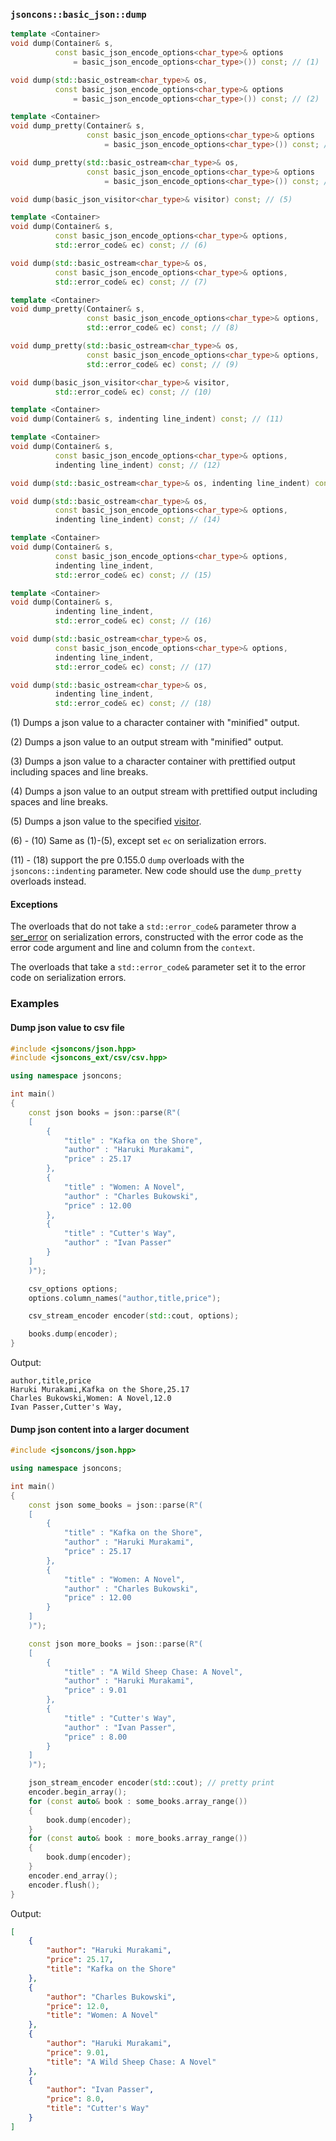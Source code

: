### `jsoncons::basic_json::dump`

```c++
template <Container>
void dump(Container& s,
          const basic_json_encode_options<char_type>& options 
              = basic_json_encode_options<char_type>()) const; // (1)

void dump(std::basic_ostream<char_type>& os, 
          const basic_json_encode_options<char_type>& options 
              = basic_json_encode_options<char_type>()) const; // (2)

template <Container>
void dump_pretty(Container& s,
                 const basic_json_encode_options<char_type>& options 
                     = basic_json_encode_options<char_type>()) const; // (3)

void dump_pretty(std::basic_ostream<char_type>& os, 
                 const basic_json_encode_options<char_type>& options 
                     = basic_json_encode_options<char_type>()) const; // (4)

void dump(basic_json_visitor<char_type>& visitor) const; // (5)

template <Container>
void dump(Container& s,
          const basic_json_encode_options<char_type>& options, 
          std::error_code& ec) const; // (6)

void dump(std::basic_ostream<char_type>& os, 
          const basic_json_encode_options<char_type>& options,
          std::error_code& ec) const; // (7)

template <Container>
void dump_pretty(Container& s,
                 const basic_json_encode_options<char_type>& options,
                 std::error_code& ec) const; // (8)

void dump_pretty(std::basic_ostream<char_type>& os, 
                 const basic_json_encode_options<char_type>& options,
                 std::error_code& ec) const; // (9)

void dump(basic_json_visitor<char_type>& visitor,
          std::error_code& ec) const; // (10)

template <Container>
void dump(Container& s, indenting line_indent) const; // (11)

template <Container>
void dump(Container& s,
          const basic_json_encode_options<char_type>& options, 
          indenting line_indent) const; // (12)

void dump(std::basic_ostream<char_type>& os, indenting line_indent) const; // (13)

void dump(std::basic_ostream<char_type>& os, 
          const basic_json_encode_options<char_type>& options, 
          indenting line_indent) const; // (14)

template <Container>
void dump(Container& s,
          const basic_json_encode_options<char_type>& options, 
          indenting line_indent,
          std::error_code& ec) const; // (15)

template <Container>
void dump(Container& s, 
          indenting line_indent,
          std::error_code& ec) const; // (16)

void dump(std::basic_ostream<char_type>& os, 
          const basic_json_encode_options<char_type>& options, 
          indenting line_indent,
          std::error_code& ec) const; // (17)

void dump(std::basic_ostream<char_type>& os, 
          indenting line_indent,
          std::error_code& ec) const; // (18)
```

(1) Dumps a json value to a character container with "minified" output.

(2) Dumps a json value to an output stream with "minified" output.

(3) Dumps a json value to a character container with prettified output including spaces and line breaks.

(4) Dumps a json value to an output stream with prettified output including spaces and line breaks.

(5) Dumps a json value to the specified [visitor](../basic_json_visitor.md).

(6) - (10) Same as (1)-(5), except set `ec` on serialization errors. 

(11) - (18) support the pre 0.155.0 `dump` overloads with the `jsoncons::indenting` parameter.
New code should use the `dump_pretty` overloads instead.

#### Exceptions

The overloads that do not take a `std::error_code&` parameter throw a
[ser_error](ser_error.md) on serialization errors, constructed with the error code as the error code argument
and line and column from the `context`. 

The overloads that take a `std::error_code&` parameter set it to the error code on serialization errors.

### Examples

#### Dump json value to csv file

```c++
#include <jsoncons/json.hpp>
#include <jsoncons_ext/csv/csv.hpp>

using namespace jsoncons;

int main()
{
    const json books = json::parse(R"(
    [
        {
            "title" : "Kafka on the Shore",
            "author" : "Haruki Murakami",
            "price" : 25.17
        },
        {
            "title" : "Women: A Novel",
            "author" : "Charles Bukowski",
            "price" : 12.00
        },
        {
            "title" : "Cutter's Way",
            "author" : "Ivan Passer"
        }
    ]
    )");

    csv_options options;
    options.column_names("author,title,price");

    csv_stream_encoder encoder(std::cout, options);

    books.dump(encoder);
}
```

Output:

```csv
author,title,price
Haruki Murakami,Kafka on the Shore,25.17
Charles Bukowski,Women: A Novel,12.0
Ivan Passer,Cutter's Way,
```

#### Dump json content into a larger document

```c++
#include <jsoncons/json.hpp>

using namespace jsoncons;

int main()
{
    const json some_books = json::parse(R"(
    [
        {
            "title" : "Kafka on the Shore",
            "author" : "Haruki Murakami",
            "price" : 25.17
        },
        {
            "title" : "Women: A Novel",
            "author" : "Charles Bukowski",
            "price" : 12.00
        }
    ]
    )");

    const json more_books = json::parse(R"(
    [
        {
            "title" : "A Wild Sheep Chase: A Novel",
            "author" : "Haruki Murakami",
            "price" : 9.01
        },
        {
            "title" : "Cutter's Way",
            "author" : "Ivan Passer",
            "price" : 8.00
        }
    ]
    )");

    json_stream_encoder encoder(std::cout); // pretty print
    encoder.begin_array();
    for (const auto& book : some_books.array_range())
    {
        book.dump(encoder);
    }
    for (const auto& book : more_books.array_range())
    {
        book.dump(encoder);
    }
    encoder.end_array();
    encoder.flush();
}
```

Output:

```json
[
    {
        "author": "Haruki Murakami",
        "price": 25.17,
        "title": "Kafka on the Shore"
    },
    {
        "author": "Charles Bukowski",
        "price": 12.0,
        "title": "Women: A Novel"
    },
    {
        "author": "Haruki Murakami",
        "price": 9.01,
        "title": "A Wild Sheep Chase: A Novel"
    },
    {
        "author": "Ivan Passer",
        "price": 8.0,
        "title": "Cutter's Way"
    }
]
```
